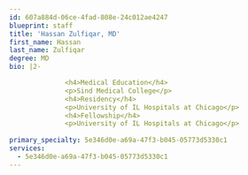 ```yaml
---
id: 607a884d-06ce-4fad-808e-24c012ae4247
blueprint: staff
title: 'Hassan Zulfiqar, MD'
first_name: Hassan
last_name: Zulfiqar
degree: MD
bio: |2-

              <h4>Medical Education</h4>
              <p>Sind Medical College</p>
              <h4>Residency</h4>
              <p>University of IL Hospitals at Chicago</p>
              <h4>Fellowship</h4>
              <p>University of IL Hospitals at Chicago</p>
          
primary_specialty: 5e346d0e-a69a-47f3-b045-05773d5330c1
services:
  - 5e346d0e-a69a-47f3-b045-05773d5330c1
---
```

